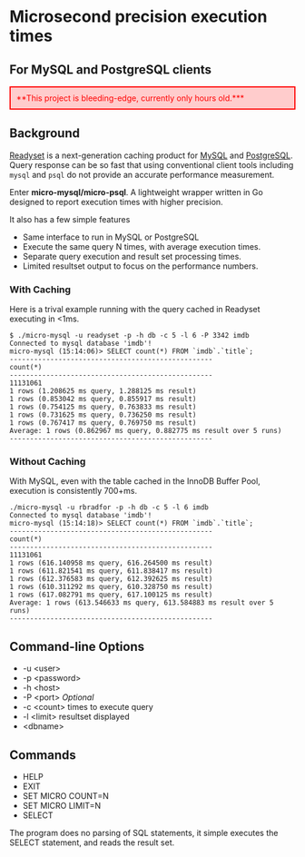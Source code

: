 # Microsecond precision execution times
## For MySQL and PostgreSQL clients

<div style="border: 2px solid red; padding: 10px; background-color: #ffcccc; color: red;">
  **This project is bleeding-edge, currently only hours old.***
</div>

## Background

[Readyset](https://readyset.io) is a next-generation caching product for [MySQL](https://www.mysql.com) and [PostgreSQL](https://postgres.org).
Query response can be so fast that using conventional client tools including `mysql` and `psql` do not provide an accurate performance measurement.

Enter **micro-mysql/micro-psql**. A lightweight wrapper written in Go designed to report execution times with higher precision.

It also has a few simple features
* Same interface to run in MySQL or PostgreSQL
* Execute the same query N times, with average execution times.
* Separate query execution and result set processing times.
* Limited resultset output to focus on the performance numbers.


### With Caching

Here is a trival example running with the query cached in Readyset executing in <1ms.

```
$ ./micro-mysql -u readyset -p -h db -c 5 -l 6 -P 3342 imdb
Connected to mysql database 'imdb'!
micro-mysql (15:14:06)> SELECT count(*) FROM `imdb`.`title`;
--------------------------------------------------
count(*)
--------------------------------------------------
11131061
1 rows (1.208625 ms query, 1.288125 ms result)
1 rows (0.853042 ms query, 0.855917 ms result)
1 rows (0.754125 ms query, 0.763833 ms result)
1 rows (0.731625 ms query, 0.736250 ms result)
1 rows (0.767417 ms query, 0.769750 ms result)
Average: 1 rows (0.862967 ms query, 0.882775 ms result over 5 runs)
--------------------------------------------------
```

### Without Caching

With MySQL, even with the table cached in the InnoDB Buffer Pool, execution is consistently 700+ms.

```
./micro-mysql -u rbradfor -p -h db -c 5 -l 6 imdb
Connected to mysql database 'imdb'!
micro-mysql (15:14:18)> SELECT count(*) FROM `imdb`.`title`;
--------------------------------------------------
count(*)
--------------------------------------------------
11131061
1 rows (616.140958 ms query, 616.264500 ms result)
1 rows (611.821541 ms query, 611.838417 ms result)
1 rows (612.376583 ms query, 612.392625 ms result)
1 rows (610.311292 ms query, 610.328750 ms result)
1 rows (617.082791 ms query, 617.100125 ms result)
Average: 1 rows (613.546633 ms query, 613.584883 ms result over 5 runs)
--------------------------------------------------
```

## Command-line Options

- -u \<user>
- -p \<password>
- -h \<host>
- -P \<port> *Optional*
- -c \<count> times to execute query
- -l \<limit> resultset displayed
- \<dbname>

## Commands

- HELP
- EXIT
- SET MICRO COUNT=N
- SET MICRO LIMIT=N
- SELECT 

The program does no parsing of SQL statements, it simple executes the SELECT statement, and reads the result set.
